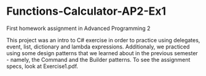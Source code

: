 # Functions-Calculator-AP2-Ex1
First homework assignment in Advanced Programming 2

This project was an intro to C# exercise in order to practice using delegates, event, list, dictionary and lambda expressions.
Additionaly, we practiced using some design patterns that we learned about in the previous semester - namely, the Command and the Builder
patterns.
To see the assignment specs, look at Exercise1.pdf.
